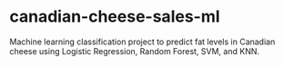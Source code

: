# canadian-cheese-sales-ml
Machine learning classification project to predict fat levels in Canadian cheese using Logistic Regression, Random Forest, SVM, and KNN.
